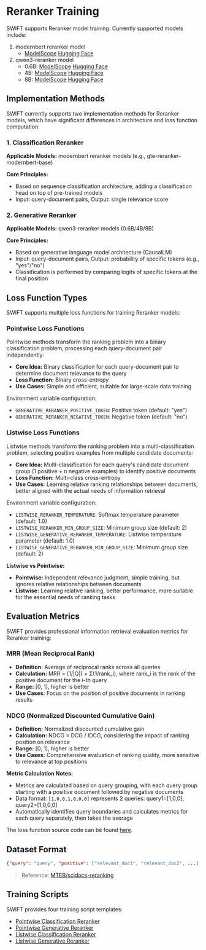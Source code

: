 # Reranker Training

SWIFT supports Reranker model training. Currently supported models include:

1. modernbert reranker model
   - [ModelScope](https://www.modelscope.cn/models/iic/gte-reranker-modernbert-base) [Hugging Face](https://huggingface.co/Alibaba-NLP/gte-reranker-modernbert-base)
2. qwen3-reranker model
   - 0.6B: [ModelScope](https://www.modelscope.cn/models/Qwen/Qwen3-Reranker-0.6B) [Hugging Face](https://huggingface.co/Qwen/Qwen3-Reranker-0.6B)
   - 4B: [ModelScope](https://www.modelscope.cn/models/Qwen/Qwen3-Reranker-4B) [Hugging Face](https://huggingface.co/Qwen/Qwen3-Reranker-4B)
   - 8B: [ModelScope](https://www.modelscope.cn/models/Qwen/Qwen3-Reranker-8B) [Hugging Face](https://huggingface.co/Qwen/Qwen3-Reranker-8B)

## Implementation Methods

SWIFT currently supports two implementation methods for Reranker models, which have significant differences in architecture and loss function computation:

### 1. Classification Reranker

**Applicable Models:** modernbert reranker models (e.g., gte-reranker-modernbert-base)

**Core Principles:**
- Based on sequence classification architecture, adding a classification head on top of pre-trained models
- Input: query-document pairs, Output: single relevance score

### 2. Generative Reranker

**Applicable Models:** qwen3-reranker models (0.6B/4B/8B)

**Core Principles:**
- Based on generative language model architecture (CausalLM)
- Input: query-document pairs, Output: probability of specific tokens (e.g., "yes"/"no")
- Classification is performed by comparing logits of specific tokens at the final position

## Loss Function Types

SWIFT supports multiple loss functions for training Reranker models:

### Pointwise Loss Functions
Pointwise methods transform the ranking problem into a binary classification problem, processing each query-document pair independently:

- **Core Idea:** Binary classification for each query-document pair to determine document relevance to the query
- **Loss Function:** Binary cross-entropy
- **Use Cases:** Simple and efficient, suitable for large-scale data training

Environment variable configuration:
- `GENERATIVE_RERANKER_POSITIVE_TOKEN`: Positive token (default: "yes")
- `GENERATIVE_RERANKER_NEGATIVE_TOKEN`: Negative token (default: "no")

### Listwise Loss Functions
Listwise methods transform the ranking problem into a multi-classification problem, selecting positive examples from multiple candidate documents:

- **Core Idea:** Multi-classification for each query's candidate document group (1 positive + n negative examples) to identify positive documents
- **Loss Function:** Multi-class cross-entropy
- **Use Cases:** Learning relative ranking relationships between documents, better aligned with the actual needs of information retrieval

Environment variable configuration:
- `LISTWISE_RERANKER_TEMPERATURE`: Softmax temperature parameter (default: 1.0)
- `LISTWISE_RERANKER_MIN_GROUP_SIZE`: Minimum group size (default: 2)
- `LISTWISE_GENERATIVE_RERANKER_TEMPERATURE`: Listwise temperature parameter (default: 1.0)
- `LISTWISE_GENERATIVE_RERANKER_MIN_GROUP_SIZE`: Minimum group size (default: 2)

**Listwise vs Pointwise:**
- **Pointwise:** Independent relevance judgment, simple training, but ignores relative relationships between documents
- **Listwise:** Learning relative ranking, better performance, more suitable for the essential needs of ranking tasks

## Evaluation Metrics

SWIFT provides professional information retrieval evaluation metrics for Reranker training:

### MRR (Mean Reciprocal Rank)
- **Definition:** Average of reciprocal ranks across all queries
- **Calculation:** MRR = (1/|Q|) × Σ(1/rank_i), where rank_i is the rank of the positive document for the i-th query
- **Range:** [0, 1], higher is better
- **Use Cases:** Focus on the position of positive documents in ranking results

### NDCG (Normalized Discounted Cumulative Gain)
- **Definition:** Normalized discounted cumulative gain
- **Calculation:** NDCG = DCG / IDCG, considering the impact of ranking position on relevance
- **Range:** [0, 1], higher is better
- **Use Cases:** Comprehensive evaluation of ranking quality, more sensitive to relevance at top positions

**Metric Calculation Notes:**
- Metrics are calculated based on query grouping, with each query group starting with a positive document followed by negative documents
- Data format: `[1,0,0,1,0,0,0]` represents 2 queries: query1=[1,0,0], query2=[1,0,0,0]
- Automatically identifies query boundaries and calculates metrics for each query separately, then takes the average

The loss function source code can be found [here](https://github.com/modelscope/ms-swift/blob/main/swift/plugin/loss.py).

## Dataset Format

```json lines
{"query": "query", "positive": ["relevant_doc1", "relevant_doc2", ...], "negative": ["irrelevant_doc1", "irrelevant_doc2", ...]}
```

> Reference: [MTEB/scidocs-reranking](https://www.modelscope.cn/datasets/MTEB/scidocs-reranking)

## Training Scripts

SWIFT provides four training script templates:

- [Pointwise Classification Reranker](https://github.com/tastelikefeet/swift/blob/main/examples/train/reranker/train_reranker.sh)
- [Pointwise Generative Reranker](https://github.com/tastelikefeet/swift/blob/main/examples/train/reranker/train_generative_reranker.sh)
- [Listwise Classification Reranker](https://github.com/tastelikefeet/swift/blob/main/examples/train/reranker/train_reranker_listwise.sh)
- [Listwise Generative Reranker](https://github.com/tastelikefeet/swift/blob/main/examples/train/reranker/train_generative_reranker_listwise.sh)
